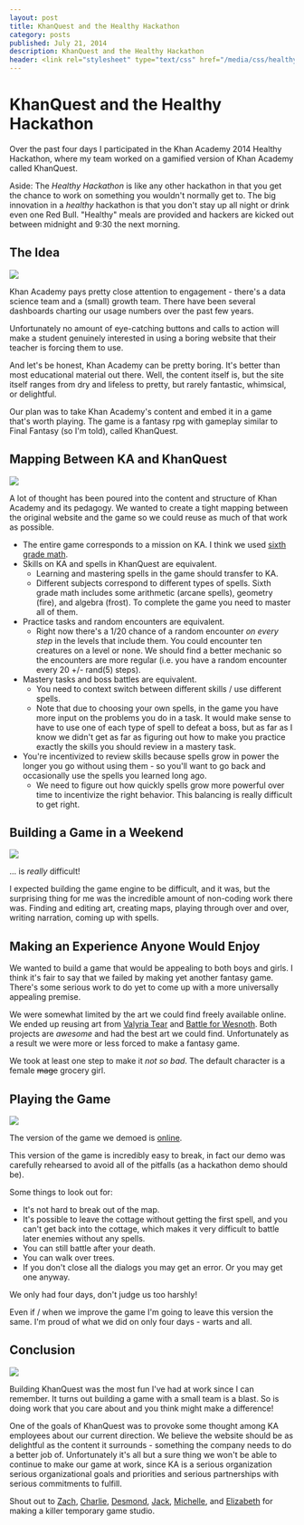 ```yaml
---
layout: post
title: KhanQuest and the Healthy Hackathon
category: posts
published: July 21, 2014
description: KhanQuest and the Healthy Hackathon
header: <link rel="stylesheet" type="text/css" href="/media/css/healthy-hackathon.css" media="screen, projection" />
---
```

# KhanQuest and the Healthy Hackathon

Over the past four days I participated in the Khan Academy 2014 Healthy Hackathon, where my team worked on a gamified version of Khan Academy called KhanQuest.

Aside: The *Healthy Hackathon* is like any other hackathon in that you get the chance to work on something you wouldn't normally get to. The big innovation in a *healthy* hackathon is that you don't stay up all night or drink even one Red Bull. "Healthy" meals are provided and hackers are kicked out between midnight and 9:30 the next morning.

## The Idea

![](/media/img/healthy-hackathon/opening.png)

Khan Academy pays pretty close attention to engagement - there's a data science team and a (small) growth team. There have been several dashboards charting our usage numbers over the past few years.

Unfortunately no amount of eye-catching buttons and calls to action will make a student genuinely interested in using a boring website that their teacher is forcing them to use.

And let's be honest, Khan Academy can be pretty boring. It's better than most educational material out there. Well, the content itself is, but the site itself ranges from dry and lifeless to pretty, but rarely fantastic, whimsical, or delightful.

Our plan was to take Khan Academy's content and embed it in a game that's worth playing. The game is a fantasy rpg with gameplay similar to Final Fantasy (so I'm told), called KhanQuest.

## Mapping Between KA and KhanQuest

![](/media/img/healthy-hackathon/acquire.png)

A lot of thought has been poured into the content and structure of Khan Academy and its pedagogy. We wanted to create a tight mapping between the original website and the game so we could reuse as much of that work as possible.

* The entire game corresponds to a mission on KA. I think we used [sixth grade math](https://www.khanacademy.org/mission/cc-sixth-grade-math).
* Skills on KA and spells in KhanQuest are equivalent.
    + Learning and mastering spells in the game should transfer to KA.
    + Different subjects correspond to different types of spells. Sixth grade math includes some arithmetic (arcane spells), geometry (fire), and algebra (frost). To complete the game you need to master all of them.
* Practice tasks and random encounters are equivalent.
    + Right now there's a 1/20 chance of a random encounter *on every step* in the levels that include them. You could encounter ten creatures on a level or none. We should find a better mechanic so the encounters are more regular (i.e. you have a random encounter every 20 +/- rand(5) steps).
* Mastery tasks and boss battles are equivalent.
    + You need to context switch between different skills / use different spells.
    + Note that due to choosing your own spells, in the game you have more input on the problems you do in a task. It would make sense to have to use one of each type of spell to defeat a boss, but as far as I know we didn't get as far as figuring out how to make you practice exactly the skills you should review in a mastery task.
* You're incentivized to review skills because spells grow in power the longer you go without using them - so you'll want to go back and occasionally use the spells you learned long ago.
    + We need to figure out how quickly spells grow more powerful over time to incentivize the right behavior. This balancing is really difficult to get right.

## Building a Game in a Weekend

![](/media/img/healthy-hackathon/enemies.png)

... is *really* difficult!

I expected building the game engine to be difficult, and it was, but the surprising thing for me was the incredible amount of non-coding work there was. Finding and editing art, creating maps, playing through over and over, writing narration, coming up with spells.

## Making an Experience Anyone Would Enjoy

We wanted to build a game that would be appealing to both boys and girls. I think it's fair to say that we failed by making yet another fantasy game. There's some serious work to do yet to come up with a more universally appealing premise.

We were somewhat limited by the art we could find freely available online. We ended up reusing art from [Valyria Tear](https://github.com/Bertram25/ValyriaTear) and [Battle for Wesnoth](http://www.wesnoth.org/). Both projects are *awesome* and had the best art we could find. Unfortunately as a result we were more or less forced to make a fantasy game.

We took at least one step to make it *not so bad*. The default character is a female <s>mage</s> grocery girl.

## Playing the Game

![](/media/img/healthy-hackathon/snow.png)

The version of the game we demoed is [online](http://khan.github.io/KhanQuest/).

This version of the game is incredibly easy to break, in fact our demo was carefully rehearsed to avoid all of the pitfalls (as a hackathon demo should be).

Some things to look out for:

* It's not hard to break out of the map.
* It's possible to leave the cottage without getting the first spell, and you can't get back into the cottage, which makes it very difficult to battle later enemies without any spells.
* You can still battle after your death.
* You can walk over trees.
* If you don't close all the dialogs you may get an error. Or you may get one anyway.

We only had four days, don't judge us too harshly!

Even if / when we improve the game I'm going to leave this version the same. I'm proud of what we did on only four days - warts and all.

## Conclusion

![](/media/img/healthy-hackathon/battle.png)

Building KhanQuest was the most fun I've had at work since I can remember. It turns out building a game with a small team is a blast. So is doing work that you care about and you think might make a difference!

One of the goals of KhanQuest was to provoke some thought among KA employees about our current direction. We believe the website should be as delightful as the content it surrounds - something the company needs to do a better job of. Unfortunately it's all but a sure thing we won't be able to continue to make our game at work, since KA is a serious organization serious organizational goals and priorities and serious partnerships with serious commitments to fulfill.

Shout out to [Zach](https://github.com/zgotsch), [Charlie](http://www.princeton.edu/~crmarsh/khanquest/), [Desmond](http://desmondbrand.com/), [Jack](https://github.com/jacktoole1), [Michelle](https://twitter.com/himichelletodd), and [Elizabeth](http://www.elizabethylin.com/about/) for making a killer temporary game studio.

